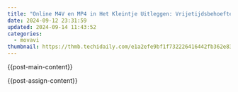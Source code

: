 ```yaml
---
title: "Online M4V en MP4 in Het Kleintje Uitleggen: Vrijetijdsbehoeften Vervangen Door Gratis Converter, Movavi Voor Je Steun"
date: 2024-09-12 23:31:59
updated: 2024-09-14 11:43:52
categories:
  - movavi
thumbnail: https://thmb.techidaily.com/e1a2efe9bf1f732226416442fb362e8363cdb8595c634b883b7def7759d3266e.jpg
---
```


{{post-main-content}}

<ins class="adsbygoogle"
     style="display:block"
     data-ad-format="autorelaxed"
     data-ad-client="ca-pub-7571918770474297"
     data-ad-slot="1223367746"></ins>

{{post-assign-content}}

<ins class="adsbygoogle"
     style="display:block"
     data-ad-client="ca-pub-7571918770474297"
     data-ad-slot="8358498916"
     data-ad-format="auto"
     data-full-width-responsive="true"></ins>
